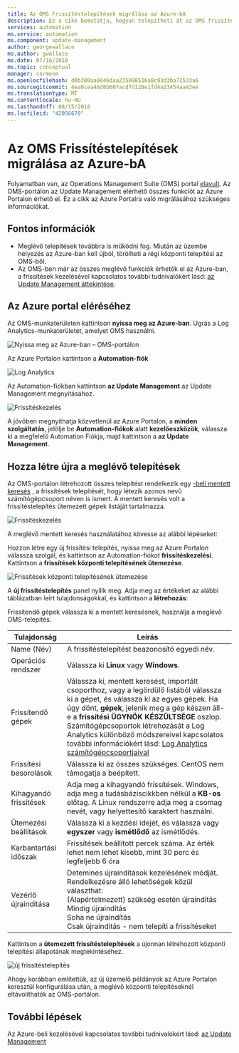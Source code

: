```yaml
---
title: Az OMS Frissítéstelepítések migrálása az Azure-bA
description: Ez a cikk bemutatja, hogyan telepítheti át az OMS frissítéstelepítések az Azure-bA
services: automation
ms.service: automation
ms.component: update-management
author: georgewallace
ms.author: gwallace
ms.date: 07/16/2018
ms.topic: conceptual
manager: carmonm
ms.openlocfilehash: d0b380aa6046daa235098516a8c93d3ba72533a6
ms.sourcegitcommit: 4ea0cea46d8b607acd7d128e1fd4a23454aa43ee
ms.translationtype: MT
ms.contentlocale: hu-HU
ms.lasthandoff: 08/15/2018
ms.locfileid: "42056670"
---
```

# <a name="migrate-your-oms-update-deployments-to-azure"></a>Az OMS Frissítéstelepítések migrálása az Azure-bA

Folyamatban van, az Operations Management Suite (OMS) portal [elavult](../log-analytics/log-analytics-oms-portal-transition.md). Az OMS-portálon az Update Management elérhető összes funkciót az Azure Portalon érhető el. Ez a cikk az Azure Portalra való migrálásához szükséges információkat.

## <a name="key-information"></a>Fontos információk

* Meglévő telepítések továbbra is működni fog. Miután az üzembe helyezés az Azure-ban kell újból, törölheti a régi központi telepítési az OMS-ből.
* Az OMS-ben már az összes meglévő funkciók érhetők el az Azure-ban, a frissítések kezelésével kapcsolatos további tudnivalókért lásd: [az Update Management áttekintése](automation-update-management.md).

## <a name="access-the-azure-portal"></a>Az Azure portal eléréséhez

Az OMS-munkaterületen kattintson **nyissa meg az Azure-ban**. Ugrás a Log Analytics-munkaterületet, amelyet OMS használni.

![Nyissa meg az Azure-ban – OMS-portálon](media/migrate-oms-update-deployments/link-to-azure-portal.png)

Az Azure Portalon kattintson a **Automation-fiók**

![Log Analytics](media/migrate-oms-update-deployments/log-analytics.png)

Az Automation-fiókban kattintson **az Update Management** az Update Management megnyitásához.

![Frissítéskezelés](media/migrate-oms-update-deployments/azure-automation.png)

A jövőben megnyithatja közvetlenül az Azure Portalon, a **minden szolgáltatás**, jelölje be **Automation-fiókok** alatt **kezelőeszközök**, válassza ki a megfelelő Automation Fiókja, majd kattintson a **az Update Management**.

## <a name="recreate-existing-deployments"></a>Hozza létre újra a meglévő telepítések

Az OMS-portálon létrehozott összes telepítést rendelkezik egy [-beli mentett keresés](../log-analytics/log-analytics-computer-groups.md) , a frissítések telepítését, hogy létezik azonos nevű számítógépcsoport néven is ismert. A mentett keresés volt a frissítéstelepítés ütemezett gépek listáját tartalmazza.

![Frissítéskezelés](media/migrate-oms-update-deployments/oms-deployment.png)

A meglévő mentett keresés használatához kövesse az alábbi lépéseket:

Hozzon létre egy új frissítési telepítés, nyissa meg az Azure Portalon válassza szolgál, és kattintson az Automation-fiókot **frissítéskezelési**. Kattintson a **frissítések központi telepítésének ütemezése**.

![Frissítések központi telepítésének ütemezése](media/migrate-oms-update-deployments/schedule-update-deployment.png)

A **új frissítéstelepítés** panel nyílik meg. Adja meg az értékeket az alábbi táblázatban leírt tulajdonságokkal, és kattintson a **létrehozás**:

Frissítendő gépek válassza ki a mentett keresésnek, használja a meglévő OMS-telepítés.

| Tulajdonság | Leírás |
| --- | --- |
|Name (Név) |A frissítéstelepítést beazonosító egyedi név. |
|Operációs rendszer| Válassza ki **Linux** vagy **Windows**.|
|Frissítendő gépek |Válassza ki, mentett keresést, importált csoporthoz, vagy a legördülő listából válassza ki a gépet, és válassza ki az egyes gépek. Ha úgy dönt, **gépek**, jelenik meg a gép készen áll-e a **frissítési ÜGYNÖK KÉSZÜLTSÉGE** oszlop.</br> Számítógépcsoportok létrehozását a Log Analytics különböző módszereivel kapcsolatos további információkért lásd: [Log Analytics számítógépcsoportjaival](../log-analytics/log-analytics-computer-groups.md) |
|Frissítési besorolások|Válassza ki az összes szükséges. CentOS nem támogatja a beépített.|
|Kihagyandó frissítések|Adja meg a kihagyandó frissítések. Windows, adja meg a tudásbáziscikkben nélkül a **KB-os** előtag. A Linux rendszerre adja meg a csomag nevét, vagy helyettesítő karaktert használni.  |
|Ütemezési beállítások|Válassza ki a kezdési idejét, és válassza vagy **egyszer** vagy **ismétlődő** az ismétlődés.|| Karbantartási időszak |Frissítések beállított percek száma. Az érték nem lehet kisebb, mint 30 perc vagy 6 óra. |
| Karbantartási időszak |Frissítések beállított percek száma. Az érték lehet nem lehet kisebb, mint 30 perc és legfeljebb 6 óra |
| Vezérlő újraindítása| Detemines újraindítások kezelésének módját.</br>Rendelkezésre álló lehetőségek közül választhat:</br>(Alapértelmezett) szükség esetén újraindítás</br>Mindig újraindítás</br>Soha ne újraindítás</br>Csak újraindítás - nem telepíti a frissítéseket|

Kattintson a **ütemezett frissítéstelepítések** a újonnan létrehozott központi telepítési állapotának megtekintéséhez.

![új frissítéstelepítés](media/migrate-oms-update-deployments/new-update-deployment.png)

Ahogy korábban említettük, az új üzemelő példányok az Azure Portalon keresztül konfigurálása után, a meglévő központi telepítéseknél eltávolíthatók az OMS-portálon.

## <a name="next-steps"></a>További lépések

Az Azure-beli kezelésével kapcsolatos további tudnivalókért lásd: [az Update Management](automation-update-management.md)
